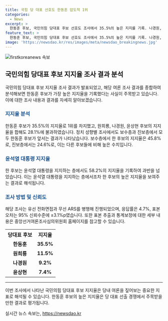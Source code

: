 ```yaml
---
title: 국힘 당 대표 선호도 한동훈 압도적 1위
categories:
  - News
excerpt: >
  한동훈 후보, 국민의힘 당대표 후보 선호도 조사에서 35.5%의 높은 지지를 기록. 나경원, 윤상현, 원희룡 후보의 합이 28.1%로 미치지 못하며, 보수층 및 윤석열 대통령 지지층에서도 한 후보가 앞서는 결과. 조사는 6~8일 전국 1000명 대상으로 실시되었으며, 표본오차는 ±3.1%p로 진행.
feature_text: >
  한동훈 후보, 국민의힘 당대표 후보 선호도 조사에서 35.5%의 높은 지지를 기록. 나경원, 윤상현, 원희룡 후보의 합이 28.1%로 미치지 못하며, 보수층 및 윤석열 대통령 지지층에서도 한 후보가 앞서는 결과. 조사는 6~8일 전국 1000명 대상으로 실시되었으며, 표본오차는 ±3.1%p로 진행.
image: 'https://newsdao.kr/res/images/meta/newsdao_breakingnews.jpg'
---
```


<p><img src="https://newsdao.kr/res/images/meta/newsdao_breakingnews.jpg" alt="firstkoreanews 속보" /></p>

<h2 data-ke-size="size26">국민의힘 당대표 후보 지지율 조사 결과 분석</h2>

<p data-ke-size="size16">국민의힘 당대표 후보 지지율 조사 결과가 발표되었고, 해당 여론 조사 결과를 종합하여 분석해보면 한동훈 후보가 가장 높은 지지율을 기록했다는 사실이 주목받고 있습니다. 이에 대한 조사 내용과 결과를 자세히 알아보겠습니다.</p>

<h3><b><span style="color: #1a5490;">지지율 분석</span></b></h3>

<p data-ke-size="size16">한동훈 후보가 35.5%의 지지율로 1위를 차지했고, 원희룡, 나경원, 윤상현 후보의 지지율을 합해도 28.1%에 불과하였습니다. 정치 성향별 조사에서도 보수층과 진보층에서 모두 한동훈 후보가 앞서는 결과가 나타났습니다. 보수층에서 한 후보의 지지율은 45.8%로, 진보층에서는 24.6%로, 이는 다른 후보들에 비해 높은 수치입니다.</p>

<h3><b><span style="color: #1a5490;">윤석열 대통령 지지율</span></b></h3>

<p data-ke-size="size16">한 후보는 윤석열 대통령을 지지하는 층에서도 58.2%의 지지율을 기록하여 과반을 넘었습니다. 이는 윤석열 대통령을 지지하는 층에서조차 한 후보의 높은 지지율을 보여주는 결과로 해석됩니다.</p>

<h3><b><span style="color: #1a5490;">조사 방법 및 신뢰도</span></b></h3>

<p data-ke-size="size16">해당 조사는 유선 전화면접과 무선 ARS를 병행해 진행되었으며, 응답률은 4.7%, 표본오차는 95% 신뢰수준에 ±3.1%p였습니다. 또한 표본 추출과 통계보정에 대한 세부 내용은 중앙선거여론조사심의위원회 홈페이지를 참고할 수 있습니다.</p>

<table>
    <tr>
        <th>당대표 후보</th>
        <th>지지율</th>
    </tr>
    <tr>
        <td style="text-align: center; height: 17px;"><b>한동훈</b></td>
        <td style="text-align: center; height: 17px;"><b>35.5%</b></td>
    </tr>
    <tr>
        <td style="text-align: center; height: 17px;"><b>원희룡</b></td>
        <td style="text-align: center; height: 17px;"><b>11.5%</b></td>
    </tr>
    <tr>
        <td style="text-align: center; height: 17px;"><b>나경원</b></td>
        <td style="text-align: center; height: 17px;"><b>9.2%</b></td>
    </tr>
    <tr>
        <td style="text-align: center; height: 17px;"><b>윤상현</b></td>
        <td style="text-align: center; height: 17px;"><b>7.4%</b></td>
    </tr>
</table>

<hr>

<p data-ke-size="size16">이번 조사에서 나타난 국민의힘 당대표 후보 지지율은 당내 여론을 짚어보는 중요한 지표로 해석될 수 있습니다. 한동훈 후보의 높은 지지율은 당 대표 선출 경쟁에서 주목받을 만한 결과로 평가됩니다.</p>
실시간 뉴스 속보는, <a href="https://newsdao.kr" rel="dofollow">https://newsdao.kr</a>


